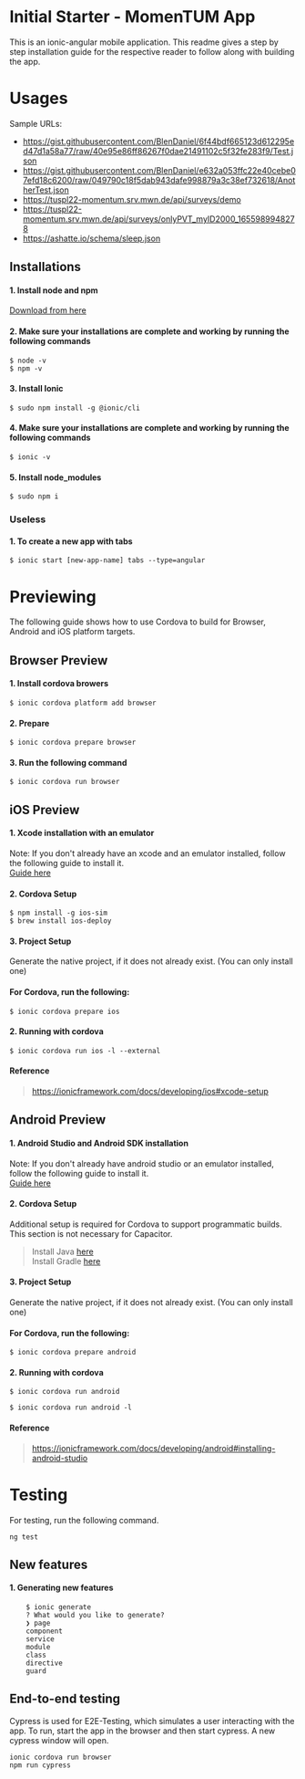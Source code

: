 # Initial Starter - MomenTUM App

This is an ionic-angular mobile application.
This readme gives a step by step installation guide for the respective
reader to follow along with building the app.

# Usages

Sample URLs:
* https://gist.githubusercontent.com/BlenDaniel/6f44bdf665123d612295ed47d1a58a77/raw/40e95e86ff86267f0dae21491102c5f32fe283f9/Test.json
* https://gist.githubusercontent.com/BlenDaniel/e632a053ffc22e40cebe07efd18c6200/raw/049790c18f5dab943dafe998879a3c38ef732618/AnotherTest.json
* https://tuspl22-momentum.srv.mwn.de/api/surveys/demo 
* https://tuspl22-momentum.srv.mwn.de/api/surveys/onlyPVT_myID2000_1655989948278
* https://ashatte.io/schema/sleep.json

## Installations

#### 1. Install node and npm

[Download from here](https://nodejs.org/en/download/)

#### 2. Make sure your installations are complete and working by running the following commands

    $ node -v
    $ npm -v

#### 3. Install Ionic

    $ sudo npm install -g @ionic/cli

#### 4. Make sure your installations are complete and working by running the following commands

    $ ionic -v

#### 5. Install node_modules

    $ sudo npm i

### Useless

#### 1. To create a new app with tabs

    $ ionic start [new-app-name] tabs --type=angular

# Previewing

The following guide shows how to use Cordova to build for Browser, Android and iOS platform targets.
<br>

## Browser Preview

#### 1. Install cordova browers

    $ ionic cordova platform add browser

#### 2. Prepare

    $ ionic cordova prepare browser

#### 3. Run the following command

    $ ionic cordova run browser

## iOS Preview

#### 1. Xcode installation with an emulator

Note: If you don't already have an xcode and an emulator installed, follow the following guide
to install it. <br>[Guide here](https://ionicframework.com/docs/developing/ios#xcode-setup)

#### 2. Cordova Setup

    $ npm install -g ios-sim
    $ brew install ios-deploy

#### 3. Project Setup​

Generate the native project, if it does not already exist. (You can only install one)

#### For Cordova, run the following:

    $ ionic cordova prepare ios

#### 2. Running with cordova

    $ ionic cordova run ios -l --external

#### Reference

> https://ionicframework.com/docs/developing/ios#xcode-setup

## Android Preview

#### 1. Android Studio and Android SDK installation

Note: If you don't already have android studio or an emulator installed, follow the following guide
to install it. <br>[Guide here](https://ionicframework.com/docs/developing/android#android-studio)

#### 2. Cordova Setup

Additional setup is required for Cordova to support programmatic builds. This section is not necessary for Capacitor.

> Install Java [here](https://ionicframework.com/docs/developing/android#java) <br>
> Install Gradle [here](https://ionicframework.com/docs/developing/android#gradle)

#### 3. Project Setup​

Generate the native project, if it does not already exist. (You can only install one)

#### For Cordova, run the following:

    $ ionic cordova prepare android

#### 2. Running with cordova

    $ ionic cordova run android

    $ ionic cordova run android -l

#### Reference

> https://ionicframework.com/docs/developing/android#installing-android-studio

# Testing

For testing, run the following command.

    ng test

## New features

#### 1. Generating new features

        $ ionic generate
        ? What would you like to generate?
        ❯ page
        component
        service
        module
        class
        directive
        guard

## End-to-end testing

Cypress is used for E2E-Testing, which simulates a user interacting with the app. To run, start the app in the browser and then start cypress. A new cypress window will open.

```
ionic cordova run browser
npm run cypress
```
